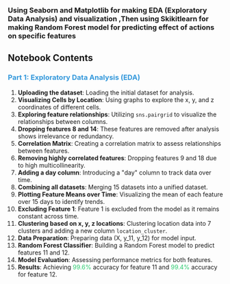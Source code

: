 ### Using Seaborn and Matplotlib for making EDA (Exploratory Data Analysis) and visualization ,Then using Skikitlearn for making Random Forest model for predicting effect of actions on specific features

## **Notebook Contents**

### <span style="color:#3498db;">Part 1: Exploratory Data Analysis (EDA)</span>
1. **Uploading the dataset**: Loading the initial dataset for analysis.
2. **Visualizing Cells by Location**: Using graphs to explore the x, y, and z coordinates of different cells.
3. **Exploring feature relationships**: Utilizing `sns.pairgrid` to visualize the relationships between columns.
4. **Dropping features 8 and 14**: These features are removed after analysis shows irrelevance or redundancy.
5. **Correlation Matrix**: Creating a correlation matrix to assess relationships between features.
6. **Removing highly correlated features**: Dropping features 9 and 18 due to high multicollinearity.
7. **Adding a day column**: Introducing a "day" column to track data over time.
8. **Combining all datasets**: Merging 15 datasets into a unified dataset.
9. **Plotting Feature Means over Time**: Visualizing the mean of each feature over 15 days to identify trends.
10. **Excluding Feature 1**: Feature 1 is excluded from the model as it remains constant across time.
11. **Clustering based on x, y, z locations**: Clustering location data into 7 clusters and adding a new column `location_cluster`.
12. **Data Preparation**: Preparing data (X, y_11, y_12) for model input.
13. **Random Forest Classifier**: Building a Random Forest model to predict features 11 and 12.
14. **Model Evaluation**: Assessing performance metrics for both features.
15. **Results**: Achieving <span style="color:#2ecc71;">99.6%</span> accuracy for feature 11 and <span style="color:#2ecc71;">99.4%</span> accuracy for feature 12.


